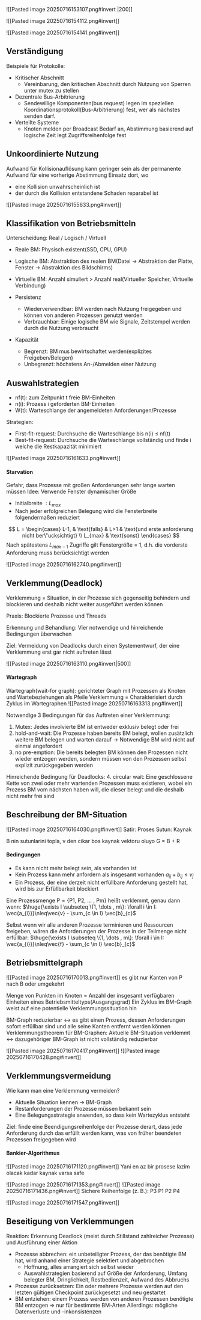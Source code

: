 ![[Pasted image 20250716153107.png#invert |200]]

![[Pasted image 20250716154112.png#invert]]

![[Pasted image 20250716154141.png#invert]]


## Verständigung
Beispiele für Protokolle:
- Kritischer Abschnitt
	- Vereinbarung, den kritischen Abschnitt durch Nutzung von Sperren unter mutex zu stellen
- Dezentrale Bus-Arbitrierung
	- Sendewillige Komponenten(bus request) legen im speziellen Koordinationsprotokoll(Bus-Arbitrierung) fest, wer als nächstes senden darf.
- Verteilte Systeme
	- Knoten melden per Broadcast Bedarf an, Abstimmung basierend auf logische Zeit legt Zugriffsreihenfolge fest


## Unkoordinierte Nutzung
Aufwand für Kollisionauflösung kann geringer sein als der permanente Aufwand für eine vorherige Abstimmung
Einsatz dort, wo
- eine Kollision unwahrscheinlich ist
- der durch die Kollision entstandene Schaden reparabel ist

![[Pasted image 20250716155633.png#invert]]


## Klassifikation von Betriebsmitteln
Unterscheidung: Real / Logisch / Virtuell

- Reale BM: Physisch existent(SSD, CPU, GPU)
- Logische BM: Abstraktion des realen BM(Datei -> Abstraktion der Platte, Fenster -> Abstraktion des Bildschirms)
- Virtuelle BM: Anzahl simuliert > Anzahl real(Virtueller Speicher, Virtuelle Verbindung)

- Persistenz
	- Wiederverwendbar: BM werden nach Nutzung freigegeben und können von anderen Prozessen genutzt werden
	- Verbrauchbar: Einige logische BM wie Signale, Zeitstempel werden durch die Nutzung verbraucht
- Kapazität
	- Begrenzt: BM mus bewirtschaftet werden(explizites Freigeben/Belegen)
	- Unbegrenzt: höchstens An-/Abmelden einer Nutzung


## Auswahlstrategien
- nf(t): zum Zeitpunkt t freie BM-Einheiten
- n(i): Prozess i geforderten BM-Einheiten
- W(t): Warteschlange der angemeldeten Anforderungen/Prozesse

Strategien:
- First-fit-request: Durchsuche die Warteschlange bis n(i) ≤ nf(t)
- Best-fit-request: Durchsuche die Warteschlange vollständig und finde i welche die Restkapazität minimiert

![[Pasted image 20250716161633.png#invert]]

#### Starvation
Gefahr, dass Prozesse mit großen Anforderungen sehr lange warten müssen
Idee: Verwende Fenster dynamischer Größe
- Initialbreite $:L_{max}$
- Nach jeder erfolgreichen Belegung wird die Fensterbreite folgendermaßen reduziert

$$
L = \begin{cases}
L-1, & \text{falls}  & L>1  & \text{und erste anforderung nicht ber\"ucksichtigt} \\
L_{max}  & \text{sonst}
\end{cases}
$$
Nach spätestens $L_{max-1}$ Zugriffe gilt Fenstergröße = 1, d.h. die vorderste Anforderung muss berücksichtigt werden

![[Pasted image 20250716162740.png#invert]]


## Verklemmung(Deadlock)
Verklemmung = Situation, in der Prozesse sich gegenseitig behindern und blockieren und deshalb nicht weiter ausgeführt werden können

Praxis: Blockierte Prozesse und Threads

Erkennung und Behandlung: Vier notwendige und hinreichende Bedingungen überwachen

Ziel: Vermeidung von Deadlocks durch einen Systementwurf, der eine Verklemmung erst gar nicht auftreten lässt

![[Pasted image 20250716163110.png#invert|500]]

#### Wartegraph
Wartegraph(wait-for graph): gerichteter Graph mit Prozessen als Knoten und Wartebeziehungen als Pfeile
Verklemmung = Charakterisiert durch Zyklus im Wartegraphen
![[Pasted image 20250716163313.png#invert]]

Notwendige 3 Bedingungen für das Auftreten einer Verklemmung:
1. Mutex: Jedes involvierte BM ist entweder exklusiv belegt oder frei
2. hold-and-wait: Die Prozesse haben bereits BM belegt, wollen zusätzlich weitere BM belegen und warten darauf -> Notwendige BM wird nicht auf einmal angefordert
3. no pre-emption: Die bereits belegten BM können den Prozessen nicht wieder entzogen werden, sondern müssen von den Prozessen selbst explizit zurückgegeben werden

Hinreichende Bedingung für Deadlocks:
4. circular wait: Eine geschlossene Kette von zwei oder mehr wartenden Prozessen muss existieren, wobei ein Prozess BM vom nächsten haben will, die dieser belegt und die deshalb nicht mehr frei sind


## Beschreibung der BM-Situation
![[Pasted image 20250716164030.png#invert]]
Satir: Proses
Sutun: Kaynak

B nin sutunlarini topla, v den cikar bos kaynak vektoru oluyo
G = B  + R

#### Bedingungen
- Es kann nicht mehr belegt sein, als vorhanden ist
- Kein Prozess kann mehr anfordern als insgesamt vorhanden
	$a_{ij} + b_{ij} \leq v_{j}$
- Ein Prozess, der eine derzeit nicht erfüllbare Anforderung gestellt hat, wird bis zur Erfüllbarkeit blockiert

Eine Prozessmenge $\text{P} = \{\text{P1, P2, ... , Pm}\}$ heißt verklemmt, genau dann wenn:
$\huge{\exists I \subseteq \{1, \dots , m\}: \forall i \in I: \vec{a_{i}}}\nleq\vec{v} - \sum_{c \in I} \vec{b}_{c}$

Selbst wenn wir alle anderen Prozesse terminieren und Ressourcen freigeben, wären die Anforderungen der Prozesse in der Teilmenge nicht erfüllbar:
$\huge{\exists I \subseteq \{1, \dots , m\}: \forall i \in I: \vec{a_{i}}}\nleq\vec{f} - \sum_{c \in I} \vec{b}_{c}$


## Betriebsmittelgraph
![[Pasted image 20250716170013.png#invert]]
es gibt nur Kanten von P nach B oder umgekehrt

Menge von Punkten im Knoten = Anzahl der insgesamt verfügbaren Einheiten eines Betriebsmitteltyps(Ausgangsgrad)
Ein Zyklus im BM-Graph weist auf eine potentielle Verklemmungssituation hin

BM-Graph reduzierbar <-> es gibt einen Prozess, dessen Anforderungen sofort erfüllbar sind und alle seine Kanten entfernt werden können
Verklemmungstheorem für BM-Graphen: Aktuelle BM-Situation verklemmt <-> dazugehöriger BM-Graph ist nicht vollständig reduzierbar

![[Pasted image 20250716170417.png#invert]]
![[Pasted image 20250716170428.png#invert]]


## Verklemmungsvermeidung
Wie kann man eine Verklemmung vermeiden?
- Aktuelle Situation kennen -> BM-Graph
- Restanforderungen der Prozesse müssen bekannt sein
- Eine Belegungsstrategie anwenden, so dass kein Wartezyklus entsteht

Ziel: finde eine Beendigungsreihenfolge der Prozesse derart, dass jede Anforderung durch das erfüllt werden kann, was von früher beendeten Prozessen freigegeben wird

#### Bankier-Algorithmus
![[Pasted image 20250716171120.png#invert]]
Yani en az bir prosese lazim olacak kadar kaynak varsa safe

![[Pasted image 20250716171353.png#invert]]
![[Pasted image 20250716171436.png#invert]]
Sichere Reihenfolge (z. B.): P3 P1 P2 P4

![[Pasted image 20250716171547.png#invert]]


## Beseitigung von Verklemmungen
Reaktion: Erkennung Deadlock (meist durch Stillstand zahlreicher Prozesse) und Ausführung einer Aktion

- Prozesse abbrechen: ein unbeteiligter Prozess, der das benötigte BM hat, wird anhand einer Strategie selektiert und abgebrochen
	- Hoffnung, alles arrangiert sich selbst wieder
	- Auswahlstrategien basierend auf Größe der Anforderung, Umfang belegter BM, Dringlichkeit, Restbedienzeit, Aufwand des Abbruchs
-  Prozesse zurücksetzen: Ein oder mehrere Prozesse werden auf den letzten gültigen Checkpoint zurückgesetzt und neu gestartet
-  BM entziehen: einem Prozess werden von anderen Prozessen benötigte BM entzogen
	 => nur für bestimmte BM-Arten
Allerdings: mögliche Datenverluste und -inkonsistenzen
